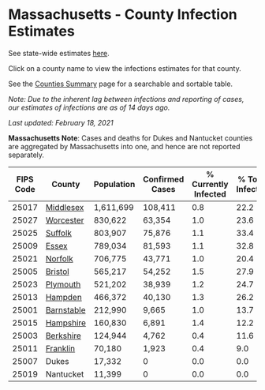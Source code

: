 # Massachusetts - County Infection Estimates

See state-wide estimates [here](/infections/us-ma).

Click on a county name to view the infections estimates for that county.

See the [Counties Summary](/infections/summary-counties) page for a searchable and sortable table.

*Note: Due to the inherent lag between infections and reporting of cases, our estimates of infections are as of 14 days ago.*

*Last updated: February 18, 2021*

**Massachusetts Note**: Cases and deaths for Dukes and Nantucket counties are aggregated by Massachusetts into one, and hence are not reported separately.

|   FIPS Code |                   County |   Population |   Confirmed Cases |   % Currently Infected |   % Total Infected |
|-------------|--------------------------|--------------|-------------------|------------------------|--------------------|
|       25017 |   [Middlesex](middlesex) |    1,611,699 |           108,411 |                    0.8 |               22.2 |
|       25027 |   [Worcester](worcester) |      830,622 |            63,354 |                    1.0 |               23.6 |
|       25025 |       [Suffolk](suffolk) |      803,907 |            75,876 |                    1.1 |               33.4 |
|       25009 |           [Essex](essex) |      789,034 |            81,593 |                    1.1 |               32.8 |
|       25021 |       [Norfolk](norfolk) |      706,775 |            43,771 |                    1.0 |               20.4 |
|       25005 |       [Bristol](bristol) |      565,217 |            54,252 |                    1.5 |               27.9 |
|       25023 |     [Plymouth](plymouth) |      521,202 |            38,939 |                    1.2 |               24.7 |
|       25013 |       [Hampden](hampden) |      466,372 |            40,130 |                    1.3 |               26.2 |
|       25001 | [Barnstable](barnstable) |      212,990 |             9,665 |                    1.0 |               13.7 |
|       25015 |   [Hampshire](hampshire) |      160,830 |             6,891 |                    1.4 |               12.2 |
|       25003 |   [Berkshire](berkshire) |      124,944 |             4,762 |                    0.4 |               11.6 |
|       25011 |     [Franklin](franklin) |       70,180 |             1,923 |                    0.4 |                9.0 |
|       25007 |                    Dukes |       17,332 |                 0 |                    0.0 |                0.0 |
|       25019 |                Nantucket |       11,399 |                 0 |                    0.0 |                0.0 |